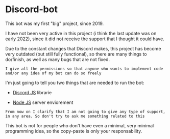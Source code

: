 # Discord-bot

This bot was my first "big" project, since 2019.

I have not been very active in this project (i think the last update was on early 2022), since it did not receive the support that I thought it could have. 

Due to the constant changes that Discord makes, this project has become very outdated (but still fully functional), so there are many things to do/finish, as well as many bugs that are not fixed.


`I give all the permissions so that anyone who wants to implement code and/or any idea of my bot can do so freely`

I'm just going to tell you two things that are needed to run the bot:

- [Discord JS](https://discord.js.org/#/docs/discord.js/main/general/welcome) librarie
* [Node JS](https://nodejs.org/es/) server enviorement

`From now on I clarify that I am not going to give any type of support, in any area. So don't try to ask me something related to this`

This bot is not for people who don't have even a minimal, very minimal programming idea, so the copy-paste is only your responsability.

